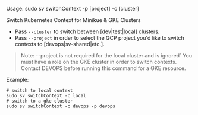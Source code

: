 Usage: sudo sv switchContext -p [project] -c [cluster]

Switch Kubernetes Context for Minikue & GKE Clusters

* Pass `--cluster` to switch between [dev|test|local] clusters. 
* Pass `--project` in order to select the GCP project you'd like to switch contexts to [devops|sv-shared|etc.]. 

> Note: --project is not required for the local cluster and is ignored`
> You must have a role on the GKE cluster in order to switch contexts. 
> Contact DEVOPS before running this command for a GKE resource.

Example:
```
# switch to local context
sudo sv switchContext -c local
# switch to a gke cluster
sudo sv switchContext -c devops -p devops
```
